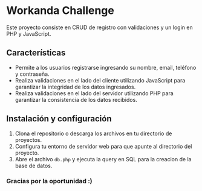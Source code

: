 # Workanda Challenge

Este proyecto consiste en CRUD de registro con validaciones y un login en PHP y JavaScript.

## Características

- Permite a los usuarios registrarse ingresando su nombre, email, teléfono y contraseña.
- Realiza validaciones en el lado del cliente utilizando JavaScript para garantizar la integridad de los datos ingresados.
- Realiza validaciones en el lado del servidor utilizando PHP para garantizar la consistencia de los datos recibidos.
  
## Instalación y configuración

1. Clona el repositorio o descarga los archivos en tu directorio de proyectos.
2. Configura tu entorno de servidor web para que apunte al directorio del proyecto.
3. Abre el archivo `db.php` y ejecuta la query en SQL para la creacion de la base de datos.

### Gracias por la oportunidad :)
